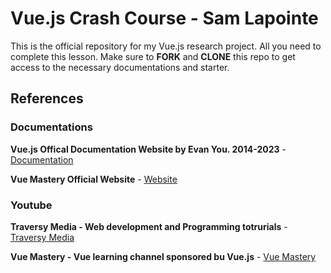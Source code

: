 # Vue.js Crash Course - Sam Lapointe

This is the official repository for my Vue.js research project. All you need to complete this lesson. Make sure to **FORK** and **CLONE** this repo to get access to the necessary documentations and starter.

## References

### Documentations

**Vue.js Offical Documentation Website by Evan You. 2014-2023** -
[Documentation](https://vuejs.org/) 

**Vue Mastery Official Website** -
[Website](https://www.vuemastery.com/)

### Youtube

**Traversy Media - Web development and Programming totrurials** -
[Traversy Media](https://www.youtube.com/@TraversyMedia)

**Vue Mastery - Vue learning channel sponsored bu Vue.js** -
[Vue Mastery](https://www.youtube.com/@VueMastery)

